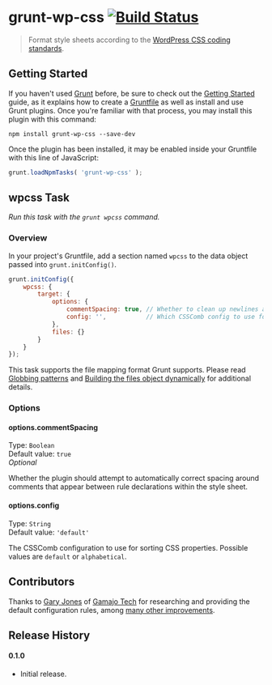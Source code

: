 # grunt-wp-css [![Build Status](https://travis-ci.org/cedaro/grunt-wp-css.png?branch=develop)](https://travis-ci.org/cedaro/grunt-wp-css)

> Format style sheets according to the [WordPress CSS coding standards](http://make.wordpress.org/core/handbook/coding-standards/css/).


## Getting Started

If you haven't used [Grunt](http://gruntjs.com/) before, be sure to check out the [Getting Started](http://gruntjs.com/getting-started) guide, as it explains how to create a [Gruntfile](http://gruntjs.com/sample-gruntfile) as well as install and use Grunt plugins. Once you're familiar with that process, you may install this plugin with this command:

```shell
npm install grunt-wp-css --save-dev
```

Once the plugin has been installed, it may be enabled inside your Gruntfile with this line of JavaScript:

```js
grunt.loadNpmTasks( 'grunt-wp-css' );
```

## wpcss Task

_Run this task with the `grunt wpcss` command._


### Overview

In your project's Gruntfile, add a section named `wpcss` to the data object passed into `grunt.initConfig()`.

```js
grunt.initConfig({
    wpcss: {
        target: {
            options: {
                commentSpacing: true, // Whether to clean up newlines around comments between CSS rules.
                config: '',           // Which CSSComb config to use for sorting properties.
            },
            files: {}
        }
    }
});
```
This task supports the file mapping format Grunt supports. Please read [Globbing patterns](http://gruntjs.com/configuring-tasks#globbing-patterns) and [Building the files object dynamically](http://gruntjs.com/configuring-tasks#building-the-files-object-dynamically) for additional details.


### Options

#### options.commentSpacing
Type: `Boolean`  
Default value: `true`  
*Optional*

Whether the plugin should attempt to automatically correct spacing around comments that appear between rule declarations within the style sheet.

#### options.config
Type: `String`  
Default value: `'default'`

The CSSComb configuration to use for sorting CSS properties. Possible values are `default` or `alphabetical`.


## Contributors

Thanks to [Gary Jones](https://github.com/GaryJones) of [Gamajo Tech](http://gamajo.com/) for researching and providing the default configuration rules, among [many other improvements](https://github.com/cedaro/grunt-wp-css/commits?author=GaryJones).


## Release History

#### 0.1.0

* Initial release.
